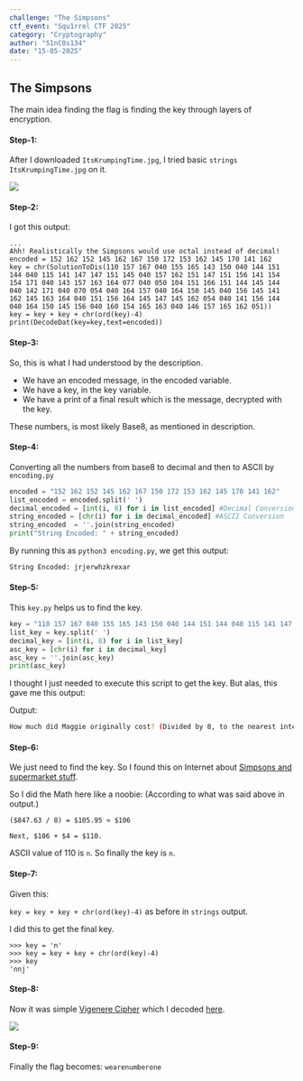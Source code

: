 ```yaml
---
challenge: "The Simpsons"
ctf_event: "Squ1rrel CTF 2025"
category: "Cryptography"
author: "S1nC0s134"
date: "15-05-2025"
---
```


## The Simpsons
The main idea finding the flag is finding the key through layers of encryption.

#### Step-1:
After I downloaded `ItsKrumpingTime.jpg`, I tried basic `strings ItsKrumpingTime.jpg` on it.

<img src="ItsKrumpingTime.jpg">

#### Step-2:
I got this output:

```
...
Ahh! Realistically the Simpsons would use octal instead of decimal!
encoded = 152 162 152 145 162 167 150 172 153 162 145 170 141 162
key = chr(SolutionToDis(110 157 167 040 155 165 143 150 040 144 151 144 040 115 141 147 147 151 145 040 157 162 151 147 151 156 141 154 154 171 040 143 157 163 164 077 040 050 104 151 166 151 144 145 144 040 142 171 040 070 054 040 164 157 040 164 150 145 040 156 145 141 162 145 163 164 040 151 156 164 145 147 145 162 054 040 141 156 144 040 164 150 145 156 040 160 154 165 163 040 146 157 165 162 051))
key = key + key + chr(ord(key)-4)
print(DecodeDat(key=key,text=encoded))
```

#### Step-3:
So, this is what I had understood by the description.

- We have an encoded message, in the encoded variable.  
- We have a key, in the key variable.  
- We have a print of a final result which is the message, decrypted with the key.
  
These numbers, is most likely Base8, as mentioned in description.

#### Step-4:
Converting all the numbers from base8 to decimal and then to ASCII by `encoding.py`

```python
encoded = "152 162 152 145 162 167 150 172 153 162 145 170 141 162"
list_encoded = encoded.split(' ')
decimal_encoded = [int(i, 8) for i in list_encoded] #Decimal Conversion
string_encoded = [chr(i) for i in decimal_encoded] #ASCII Conversion
string_encoded  = ''.join(string_encoded)
print("String Encoded: " + string_encoded)
```

By running this as `python3 encoding.py`, we get this output:

```bash
String Encoded: jrjerwhzkrexar
```

#### Step-5:

This `key.py` helps us to find the key. 

```python
key = "110 157 167 040 155 165 143 150 040 144 151 144 040 115 141 147 147 151 145 040 157 162 151 147 151 156 141 154 154 171 040 143 157 163 164 077 040 050 104 151 166 151 144 145 144 040 142 171 040 070 054 040 164 157 040 164 150 145 040 156 145 141 162 145 163 164 040 151 156 164 145 147 145 162 054 040 141 156 144 040 164 150 145 156 040 160 154 165 163 040 146 157 165 162 051"
list_key = key.split(' ')
decimal_key = [int(i, 8) for i in list_key]
asc_key = [chr(i) for i in decimal_key]
asc_key = ''.join(asc_key)
print(asc_key)
```
I thought I just needed to execute this script to get the key. But alas, this gave me this output:

Output:
```bash
How much did Maggie originally cost? (Divided by 8, to the nearest integer, and then plus four)
```


#### Step-6:
We just need to find the key. So I found this on Internet about [Simpsons and supermarket stuff](https://quizzclub.com/trivia/how-much-does-maggie-simpson-cost-in-the-opening-titles-when-she-is-scanned-at-checkout/answer/65502/).

 So I did the Math here like a noobie: (According to what was said above in output.)
```
($847.63 / 8) = $105.95 ≈ $106

Next, $106 + $4 = $110.
```
ASCII value of 110 is `n`. So finally the key is `n`.

#### Step-7:
Given this:

`key = key + key + chr(ord(key)-4)` as before in `strings` output.

I did this to get the final key.

```
>>> key = 'n'
>>> key = key + key + chr(ord(key)-4)
>>> key
'nnj'
```
#### Step-8:
Now it was simple [Vigenere Cipher](https://en.wikipedia.org/wiki/Vigen%C3%A8re_cipher) which I decoded [here](https://www.dcode.fr/vigenere-cipher).

<img src="Flag.png">

#### Step-9:
Finally the flag becomes: 
`wearenumberone`
